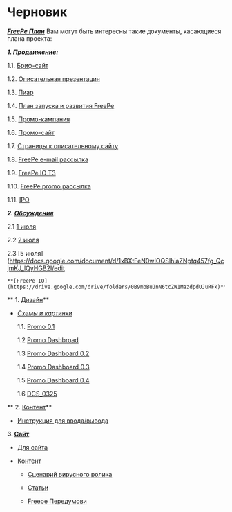 # Черновик

***[FreePe План](https://docs.google.com/document/d/1_hDmjx08lg2cCoeotdH0_NUG3NBoR0pVrTApEBAYYfM/edit?usp=drive_web)***
Вам могут быть интересны такие документы, касающиеся плана проекта:


***1. [Продвижение:](https://drive.google.com/drive/folders/0B9mbBuJnN6tcU1BSb0FsQ09QS3M)***

   1.1. [Бриф-сайт](https://drive.google.com/drive/folders/0B9mbBuJnN6tcU1BSb0FsQ09QS3M)

   1.2. [Описательная презентация](https://drive.google.com/drive/folders/0B9mbBuJnN6tcU1BSb0FsQ09QS3M)

   1.3. [Пиар](https://docs.google.com/spreadsheets/d/1aL9fZSJ0ozQNsCxrQtZoEE7B2MJLuO0ZhQNQnw0H9V0/edit)

   1.4. [План запуска и развития FreePe](https://docs.google.com/spreadsheets/d/1KFvC2mrwqpSyrADgCuDlWN9wyLC4XjzRVVT-JqdCXOg/edit?usp=drive_web)

   1.5. [Промо-кампания](https://docs.google.com/document/d/1-0VKrlSL1n-wIzEu850kpwqyzyBIlYziqAY7i89cJKU/edit?usp=drive_web)

   1.6. [Промо-сайт](https://docs.google.com/spreadsheets/d/1eqssQkY6am-Kh3MXrvuKYGyh7vxrAWR_c1TO8Y9u3nc/edit?usp=drive_web)

   1.7. [Страницы к описательному сайту](https://docs.google.com/document/d/1AneaBfdaqsETjBvdvsS1UagiDr8iFTeg0EvChDJoF6o/edit?usp=drive_web)

   1.8. [FreePe e-mail рассылка](https://docs.google.com/document/d/1O6Z8nDI6G3FlHrVCb_P_RusaYSaLK-GOaN09V4oi2d0/edit?usp=drive_web)

   1.9. [FreePe IO ТЗ](https://docs.google.com/document/d/1zZZivjemA7UUW0g-g6cY0Bb1k45qtDnHTrDgrRfjZ5s/edit?usp=drive_web)

   1.10. [FreePe promo рассылка](https://docs.google.com/document/d/1eDgm9qVTjiI0gFAKWd50j2zp8mn0tzS9DHJC7oh7HM8/edit?usp=drive_web)

   1.11. [IPO](https://docs.google.com/spreadsheets/d/18kOAe5WlSwp84s3OSRXwh79oElds3t00YhoNiAOjjhQ/edit?usp=drive_web)


***2. [Обсуждения](https://drive.google.com/drive/folders/0B9biSVDYIz5yTmx2bUUwNEt0aEE)***

   2.1 [1 июля](https://docs.google.com/document/d/188RlLa40Hf3cqnhjBV2aSLtCF_DdXen6vW0GS0jAa-E/edit#heading=h.uu8jbs5kxjhl) 

   2.2 [2 июля](https://docs.google.com/document/d/1Dz7qjxjHe6kOZwy2bEKIRoWI4i2If0O1Q8nTd_4jogA/edit)

   2.3 [5 июля](https://docs.google.com/document/d/1xBXtFeN0wIOQSIhiaZNptq457fg_QcjmKJ_lQyHGB2I/edit
   
    **[FreePe IO](https://drive.google.com/drive/folders/0B9mbBuJnN6tcZW1MazdpdUJuRFk)**
 
 ** 1. [Дизайн](https://drive.google.com/drive/folders/0B9mbBuJnN6tcbnZoNjlteHo5cWs)**

 - *[Схемы и картинки](https://drive.google.com/drive/folders/0B9CwmYusE2BsWmFhY2htVkNjYjA)*
     
    1.1. [Promo 0.1](https://drive.google.com/drive/folders/0B9CwmYusE2BsWmFhY2htVkNjYjA)
    
    1.2 [Promo Dashbroad](https://drive.google.com/drive/folders/0B9CwmYusE2BsWmFhY2htVkNjYjA)

    1.3 [Promo Dashboard 0.2](https://drive.google.com/drive/folders/0B9CwmYusE2BsWmFhY2htVkNjYjA) 

    1.4 [Promo Dashboard 0.3](https://drive.google.com/drive/folders/0B9CwmYusE2BsWmFhY2htVkNjYjA)

   1.5 [Promo Dashboard 0.4](https://drive.google.com/drive/folders/0B9CwmYusE2BsWmFhY2htVkNjYjA)

   1.6 [DCS_0325](https://drive.google.com/drive/folders/0B9CwmYusE2BsWmFhY2htVkNjYjA)

** 2. [Контент](https://drive.google.com/drive/folders/0B9mbBuJnN6tcZW1MazdpdUJuRFk)**

  - [Инструкция для ввода/вывода](https://docs.google.com/spreadsheets/d/1b0xJrlCCppIwiLrVvIXOZrEUUT8SlODPo4dw6t0DRK4/edit?usp=drive_web)

  
  **3. [Сайт](https://drive.google.com/drive/folders/0B9mbBuJnN6tcaTlReHF1Mm1kOEE)**
  
   - [Для сайта](https://drive.google.com/drive/folders/0B9mbBuJnN6tcX2tzS1llYWptaEU)
   
   - [Контент](https://drive.google.com/drive/folders/0B9mbBuJnN6tcMS1nMmNBRkV3NDg)

     - [Сценарий вирусного ролика](https://docs.google.com/document/d/1vJKl1VZGFVpzy0ZXCU5FHqbG9mrKVtUnNXMdRRt6lAs/edit?usp=drive_web)
   
     - [Статьи](https://drive.google.com/drive/folders/0B9mbBuJnN6tcT05vS2FBQzNIcWs) 
     - [Freepe Передумови ](https://docs.google.com/document/d/1ntTl5_PAAbp4aCxPbfE1IpwiamuPrZuBk4s7RqkE4uA/edit?usp=drive_web)

